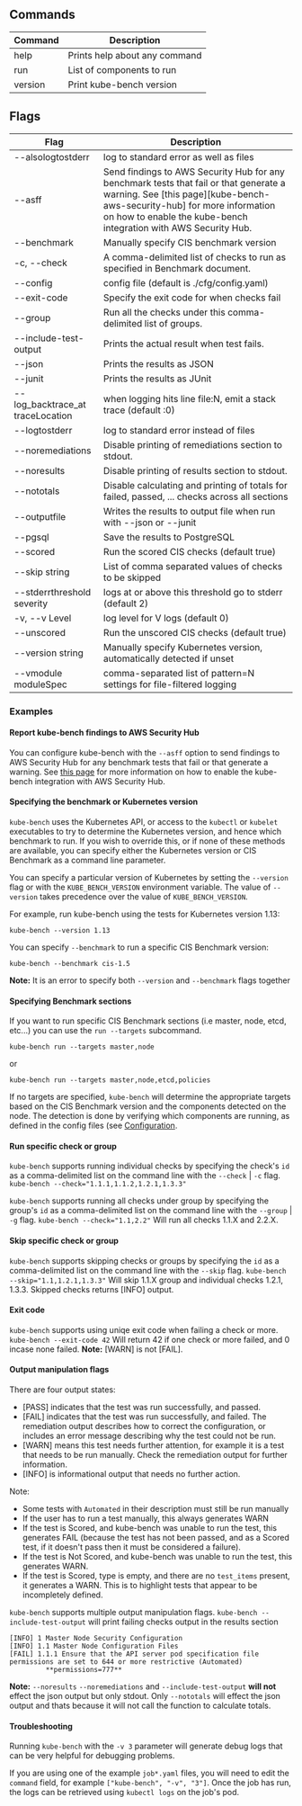## Commands 
Command | Description
--- | ---
help | Prints help about any command
run | List of components to run 
version | Print kube-bench version

## Flags
Flag | Description
--- | ---
--alsologtostderr | log to standard error as well as files
--asff | Send findings to AWS Security Hub for any benchmark tests that fail or that generate a warning. See [this page][kube-bench-aws-security-hub] for more information on how to enable the kube-bench integration with AWS Security Hub.
--benchmark | Manually specify CIS benchmark version 
-c, --check | A comma-delimited list of checks to run as specified in Benchmark document.
--config | config file (default is ./cfg/config.yaml)
--exit-code | Specify the exit code for when checks fail
--group | Run all the checks under this comma-delimited list of groups.
--include-test-output | Prints the actual result when test fails.
--json | Prints the results as JSON
--junit | Prints the results as JUnit
--log_backtrace_at traceLocation | when logging hits line file:N, emit a stack trace (default :0)
--logtostderr | log to standard error instead of files
--noremediations | Disable printing of remediations section to stdout.
--noresults | Disable printing of results section to stdout.
--nototals | Disable calculating and printing of totals for failed, passed, ... checks across all sections 
--outputfile | Writes the results to output file when run with --json or --junit
--pgsql | Save the results to PostgreSQL
--scored | Run the scored CIS checks (default true)
--skip string | List of comma separated values of checks to be skipped
--stderrthreshold severity | logs at or above this threshold go to stderr (default 2)
-v, --v Level | log level for V logs (default 0)
--unscored | Run the unscored CIS checks (default true)
--version string | Manually specify Kubernetes version, automatically detected if unset
--vmodule moduleSpec | comma-separated list of pattern=N settings for file-filtered logging

### Examples 

#### Report kube-bench findings to AWS Security Hub

You can configure kube-bench with the `--asff` option to send findings to AWS Security Hub for any benchmark tests that fail or that generate a warning. See [this page](asff.md) for more information on how to enable the kube-bench integration with AWS Security Hub.

#### Specifying the benchmark or Kubernetes version

`kube-bench` uses the Kubernetes API, or access to the `kubectl` or `kubelet` executables to try to determine the Kubernetes version, and hence which benchmark to run. If you wish to override this, or if none of these methods are available, you can specify either the Kubernetes version or CIS Benchmark as a command line parameter.  

You can specify a particular version of Kubernetes by setting the `--version` flag or with the `KUBE_BENCH_VERSION` environment variable. The value of `--version` takes precedence over the value of `KUBE_BENCH_VERSION`.

For example, run kube-bench using the tests for Kubernetes version 1.13:

```
kube-bench --version 1.13
```


You can specify `--benchmark` to run a specific CIS Benchmark version:

```
kube-bench --benchmark cis-1.5
```

**Note:**  It is an error to specify both `--version` and `--benchmark` flags together

#### Specifying Benchmark sections

If you want to run specific CIS Benchmark sections (i.e master, node, etcd, etc...)
you can use the `run --targets` subcommand.

```
kube-bench run --targets master,node
```

or

```
kube-bench run --targets master,node,etcd,policies
```


If no targets are specified, `kube-bench` will determine the appropriate targets based on the CIS Benchmark version and the components detected on the node. The detection is done by verifying which components are running, as defined in the config files (see [Configuration](controls.md#configuration-and-variables).

#### Run specific check or group

`kube-bench` supports running individual checks by specifying the check's `id`
as a comma-delimited list on the command line with the `--check` | `-c` flag.
`kube-bench --check="1.1.1,1.1.2,1.2.1,1.3.3"`

`kube-bench` supports running all checks under group by specifying the group's `id`
as a comma-delimited list on the command line with the `--group` | `-g` flag.
`kube-bench --check="1.1,2.2"`
Will run all checks 1.1.X and 2.2.X. 

#### Skip specific check or group

`kube-bench` supports skipping checks or groups by specifying the `id`
as a comma-delimited list on the command line with the `--skip` flag.
`kube-bench --skip="1.1,1.2.1,1.3.3"`
Will skip 1.1.X group and individual checks 1.2.1, 1.3.3.
Skipped checks returns [INFO] output. 

#### Exit code

`kube-bench` supports using uniqe exit code when failing a check or more. 
`kube-bench --exit-code 42` 
Will return 42 if one check or more failed, and 0 incase none failed. 
**Note:** [WARN] is not [FAIL].

#### Output manipulation flags

There are four output states:
- [PASS] indicates that the test was run successfully, and passed.
- [FAIL] indicates that the test was run successfully, and failed. The remediation output describes how to correct the configuration, or includes an error message describing why the test could not be run.
- [WARN] means this test needs further attention, for example it is a test that needs to be run manually. Check the remediation output for further information.
- [INFO] is informational output that needs no further action.

Note:
- Some tests with `Automated` in their description must still be run manually
- If the user has to run a test manually, this always generates WARN
- If the test is Scored, and kube-bench was unable to run the test, this generates FAIL (because the test has not been passed, and as a Scored test, if it doesn't pass then it must be considered a failure).
- If the test is Not Scored, and kube-bench was unable to run the test, this generates WARN.
- If the test is Scored, type is empty, and there are no `test_items` present, it generates a WARN. This is to highlight tests that appear to be incompletely defined.

`kube-bench` supports multiple output manipulation flags. 
`kube-bench --include-test-output` will print failing checks output in the results section
```
[INFO] 1 Master Node Security Configuration
[INFO] 1.1 Master Node Configuration Files
[FAIL] 1.1.1 Ensure that the API server pod specification file permissions are set to 644 or more restrictive (Automated)
         **permissions=777**
```

**Note:** `--noresults` `--noremediations` and `--include-test-output` **will not** effect the json output but only stdout. 
Only `--nototals` will effect the json output and thats because it will not call the function to calculate totals. 


#### Troubleshooting

Running `kube-bench` with the `-v 3` parameter will generate debug logs that can be very helpful for debugging problems.

If you are using one of the example `job*.yaml` files, you will need to edit the `command` field, for example `["kube-bench", "-v", "3"]`. Once the job has run, the logs can be retrieved using `kubectl logs` on the job's pod.
